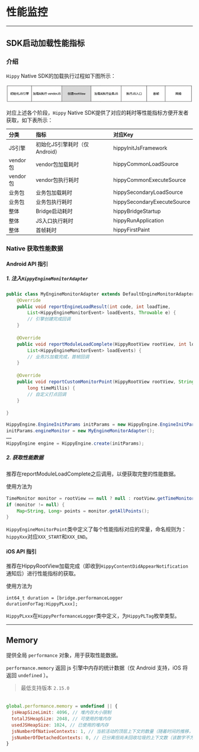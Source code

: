 # 性能监控

---

## SDK启动加载性能指标

### 介绍

`Hippy` Native SDK的加载执行过程如下图所示：

![hippy-launch-steps](../assets/img/hippy-launch-steps.png)

对应上述各个阶段，`Hippy` Native SDK提供了对应的耗时等性能指标方便开发者获取，如下表所示：

| 分类  | 指标  | 对应Key  |
|:----------|:----------|:----------|
| JS引擎 | 初始化JS引擎耗时（仅Android） | hippyInitJsFramework |
| vendor包    | vendor包加载耗时    | hippyCommonLoadSource |
| vendor包    | vendor包执行耗时    | hippyCommonExecuteSource |
| 业务包    | 业务包加载耗时    | hippySecondaryLoadSource |
| 业务包    | 业务包执行耗时    | hippySecondaryExecuteSource |
| 整体    | Bridge启动耗时    | hippyBridgeStartup |
| 整体    | JS入口执行耗时    | hippyRunApplication |
| 整体    | 首帧耗时  | hippyFirstPaint |




### Native 获取性能数据

#### Android API 指引

##### 1. 注入`HippyEngineMonitorAdapter`

```java
public class MyEngineMonitorAdapter extends DefaultEngineMonitorAdapter {
    @Override
    public void reportEngineLoadResult(int code, int loadTime,
        List<HippyEngineMonitorEvent> loadEvents, Throwable e) {
        // 引擎创建完成回调
    }

    @Override
    public void reportModuleLoadComplete(HippyRootView rootView, int loadTime,
        List<HippyEngineMonitorEvent> loadEvents) {
        // 业务JS加载完成，首帧回调
    }

    @Override
    public void reportCustomMonitorPoint(HippyRootView rootView, String eventName,
        long timeMillis) {
        // 自定义打点回调
    }

}
```

```java
HippyEngine.EngineInitParams initParams = new HippyEngine.EngineInitParams();
initParams.engineMonitor = new MyEngineMonitorAdapter();
……
HippyEngine engine = HippyEngine.create(initParams);
```

##### 2. 获取性能数据

推荐在reportModuleLoadComplete之后调用，以便获取完整的性能数据。

使用方法为

```java
TimeMonitor monitor = rootView == null ? null : rootView.getTimeMonitor();
if (monitor != null) {
    Map<String, Long> points = monitor.getAllPoints();
}
```

`HippyEngineMonitorPoint`类中定义了每个性能指标对应的常量，命名规则为：`hippyXxx`对应`XXX_START`和`XXX_END`。

#### iOS API 指引

推荐在HippyRootView加载完成（即收到`HippyContentDidAppearNotification` 通知后）进行性能指标的获取。

使用方法为

```objc
int64_t duration = [bridge.performanceLogger durationForTag:HippyPLxxx];
```

`HippyPLxxx`在`HippyPerformanceLogger`类中定义，为`HippyPLTag`枚举类型。

---

## Memory

提供全局 `performance` 对象，用于获取性能数据。

`performance.memory` 返回 js 引擎中内存的统计数据（仅 Android 支持，iOS 将返回 `undefined` ）。
> 最低支持版本 `2.15.0`

```javascript

global.performance.memory = undefined || {
  jsHeapSizeLimit: 4096, // 堆内存大小限制
  totalJSHeapSize: 2048, // 可使用的堆内存
  usedJSHeapSize: 1024, // 已使用的堆内存
  jsNumberOfNativeContexts: 1, // 当前活动的顶层上下文的数量（随着时间的推移，此数字的增加表示内存泄漏）
  jsNumberOfDetachedContexts: 0, // 已分离但尚未回收垃圾的上下文数（该数字不为零表示潜在的内存泄漏）
}

```

